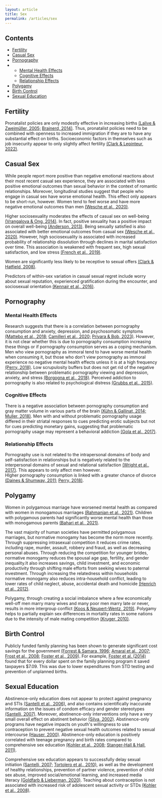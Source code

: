 ```yaml
---
layout: article
title: Sex
permalink: /articles/sex
---
```


<div markdown="1">

## Contents

- [Fertility](#fertility)
- [Casual Sex](#casual-sex)
- [Pornography](#pornography)
- - [Mental Health Effects](#mental-health-effects)
  - [Cognitive Effects](#cognitive-effects)
  - [Relationship Effects](#relationship-effects)
- [Polygamy](#polygamy)
- [Birth Control](#birth-control)
- [Sexual Education](#sexual-education)

## Fertility

Pronatalist policies are only modestly effective in increasing births [(Lalive & Zweimüller, 2005;](https://papers.ssrn.com/sol3/papers.cfm?abstract_id=731766)  [Brainerd, 2014)](https://wol.iza.org/articles/can-government-policies-reverse-undesirable-declines-in-fertility). Thus, pronatalist policies need to be combined with openness to increased immigration if they are to have any substantial effect on births. Socioeconomic factors in themselves such as job insecurity appear to only slightly affect fertility [(Clark & Lepinteur, 2022)](https://direct.mit.edu/rest/article-abstract/104/2/386/97750/A-Natural-Experiment-on-Job-Insecurity-and).

## Casual Sex

While people report more positive than negative emotional reactions about their most recent casual sex experience, they are associated with less positive emotional outcomes than sexual behavior in the context of romantic relationships. Moreover, longitudinal studies suggest that people who engage in casual sex have worse emotional health. This effect only appears to be short-run, however. Women tend to feel worse and have more negative emotional outcomes than men [(Wesche et al., 2020)](https://www.tandfonline.com/doi/full/10.1080/00224499.2020.1821163).

Higher sociosexuality moderates the effects of casual sex on well-being [(Vrangalova & Ong, 2014)](https://journals.sagepub.com/doi/abs/10.1177/1948550614537308). In fact, positive sexuality has a positive impact on overall well-being [(Anderson, 2013)](https://pubmed.ncbi.nlm.nih.gov/23361205/). Being sexually satisfied is also associated with better emotional outcomes from casual sex [(Wesche et al., 2020)](https://www.tandfonline.com/doi/full/10.1080/00224499.2020.1821163). However, high sociosexuality is associated with increased probability of relationship dissolution through declines in marital satisfaction over time. This association is weakened with frequent sex, high sexual satisfaction, and low stress [(French et al., 2019)](https://journals.sagepub.com/doi/full/10.1177/0956797619868997).

Women are significantly less likely to be receptive to sexual offers [(Clark & Hatfield, 2008)](https://www.tandfonline.com/doi/abs/10.1300/J056v02n01_04).

Predictors of within-sex variation in casual sexual regret include worry about sexual reputation, experienced gratification during the encounter, and sociosexual orientation [(Kennair et al., 2016)](https://journals.sagepub.com/doi/10.1177/1474704916682903).

## Pornography

### Mental Health Effects

Research suggests that there is a correlation between pornography consumption and anxiety, depression, and psychosomatic symptoms [(Mattebo et al., 2018;](https://doi.org/10.1080/03009734.2018.1534907)  [Camilleri et al., 2020;](https://www.ncbi.nlm.nih.gov/pmc/articles/PMC7835260/)  [Privara & Bob, 2023)](https://doi.org/10.1097/NMD.0000000000001669). However, it is not clear whether this is due to pornography consumption increasing these things or if pornography consumption serves as a coping mechanism. Men who view pornography as immoral tend to have worse mental health when consuming it, but those who don't view pornography as immoral experience no negative mental health effects unless it is at a high frequency [(Perry, 2018)](https://doi.org/10.1177/2156869317728373). Low scrupulosity buffers but does not get rid of the negative relationship between problematic pornography viewing and depression, anxiety, and stress [(Borgogna et al., 2018)](https://doi.org/10.1080/10720162.2019.1567410). Perceived addiction to pornography is also related to psychological distress [(Grubbs et al., 2015)](https://doi.org/10.1037/adb0000114).

### Cognitive Effects

There is a negative association between pornography consumption and gray matter volume in various parts of the brain [(Kühn & Gallinat, 2014;](https://doi.org/10.1001/jamapsychiatry.2014.93)  [Muller, 2018)](https://www.semanticscholar.org/paper/Pornography%E2%80%99s-Effect-on-the-Brain%3A-A-Review-of-in-Muller/881c62a5bc147d5e8d34ffcbb7962e0c5d904263). Men with and without problematic pornography usage differed in their striatal responses to cues predicting erotic subjects but not for cues predicting monetary gains, suggesting that problematic pornography usage may represent a behavioral addiction [(Gola et al., 2017)](https://doi.org/10.1038/npp.2017.78).

### Relationship Effects

Pornography use is not related to the intrapersonal domains of body and self-satisfaction in relationships but is negatively related to the interpersonal domains of sexual and relational satisfaction [(Wright et al., 2017)](https://www.researchgate.net/publication/314197900_Pornography_Consumption_and_Satisfaction_A_Meta-Analysis_Pornography_and_Satisfaction). This appears to only affect men however.\
HIgher pornography consumption is linked with a greater chance of divorce [(Daines & Shumway, 2011;](https://web.archive.org/web/20150614230353id_/http://www.marriottschool.net/emp/boyer/financeseminar/s11_12/Tyler%20Shumway%20F11.pdf)  [Perry, 2018)](https://www.researchgate.net/publication/319508811_Pornography_Use_and_Marital_Separation_Evidence_from_Two-Wave_Panel_Data#:~:text=Binary%20logistic%20regression%20analyses%20showed,as%20well%20as%20relevant%20sociodemographic).

## Polygamy

Women in polygamous marriage have worsened mental health as compared with women in monogamous marriages [(Rahmanian et al., 2021)](https://files.catbox.moe/18e4px.pdf). Children with polygamous parents had significantly worse mental health than those with monogamous parents [(Bahari et al., 2021)](https://bmcpregnancychildbirth.biomedcentral.com/articles/10.1186/s12884-021-04301-7).

The vast majority of human societies have permitted polygamous marriages, but normative monogamy has become the norm more recently. Through suppressing intrasexual competition it reduces crime rates, including rape, murder, assault, robbery and fraud, as well as decreasing personal abuses. Through reducing the competition for younger brides, normative monogamy reduces the spousal age gap, fertility, and gender inequality.It also increases savings, child investment, and economic productivity through shifting male efforts from seeking wives to paternal investment. Through increasing the relatedness within households normative monogamy also reduces intra-household conflict, leading to lower rates of child neglect, abuse, accidental death and homicide [(Henrich et al., 2012)](https://royalsocietypublishing.org/doi/10.1098/rstb.2011.0290).

Polygamy, through creating a social imbalance where a few economically well-off men marry many wives and many poor men marry late or never, results in more intergroup conflict [(Koos & Neupert-Wentz, 2019)](https://journals.sagepub.com/doi/10.1177/0022002719859636). Polygamy helps to partially explain sex differences in mortality rates in some nations due to the intensity of male mating competition [(Kruger, 2010)](https://journals.sagepub.com/doi/full/10.1177/147470491000800205).

## Birth Control

Publicly funded family planning has been shown to generate significant cost savings for the government [(Forrest & Samara, 1996;](https://doi.org/10.2307/2135837)  [Amaral et al., 2007;](https://doi.org/10.1111/J.1475-6773.2007.00702.X)  [Frost et al., 2008;](https://doi.org/10.1353/hpu.0.0060)  [Foster et al., 2009)](https://doi.org/10.2105/AJPH.2007.129353). For example, [Foster et al. (2014)](https://onlinelibrary.wiley.com/doi/10.1111/1468-0009.12080) found that for every dollar spent on the family planning program it saved taxpayers $7.09. This was due to lower expenditures from STD testing and prevention of unplanned births.

## Sexual Education

Abstinence-only education does not appear to protect against pregnancy and STIs [(Santelli et al., 2006)](https://pubmed.ncbi.nlm.nih.gov/16387256/), and also contains scientifically inaccurate information on the issues of condom efficacy and gender stereotypes [(Santelli, 2007)](https://doi.org/10.1097/GCO.0b013e3282efdc0b). Moreover, abstinence-only interventions only have a very small overall effect on abstinent behavior [(Silva, 2002)](https://doi.org/10.1093/HER/17.4.471). Abstinence-only programs have negative impacts on youth's willingness to use contraception to prevent negative sexual health outcomes related to sexual intercourse [(Hauser, 2000)](https://www.advocatesforyouth.org/wp-content/uploads/storage/advfy/documents/stateevaluations.pdf). Abstinence-only education is positively correlated with teenage pregnancy and birth rates compared to comprehensive sex education [(Kohler et al., 2008;](http://sciencedirect.com/science/article/abs/pii/S1054139X07004260?casa_token=mFeMFmZjXkMAAAAA:spyxC9wfLo0BY-CHKfH1QcR5ED_1spgDO41FrKxzK_0NEw3Bz11QXCA68xV_eiWH8nZlTc8)  [Stanger-Hall & Hall, 2011)](https://www.apha.org/policies-and-advocacy/public-health-policy-statements/policy-database/2015/01/23/09/37/sexuality-education-as-part-of-a-comprehensive-health-education-program-in-k-to-12-schools).

Comprehensive sex education appears to successfully delay sexual initiation [(Santelli, 2007;](https://doi.org/10.1097/GCO.0b013e3282efdc0b)  [Tortolero et al., 2010)](https://www.ncbi.nlm.nih.gov/pmc/articles/PMC2818029/), as well as the development of healthy relationships, prevention of partner violence, prevention of child sex abuse, improved social/emotional learning, and increased media literacy [(Goldfarb & Lieberman, 2020)](https://www.jahonline.org/article/S1054-139X(20)30456-0/fulltext). Teaching about contraception is not associated with increased risk of adolescent sexual activity or STDs [(Kohler et al., 2008)](https://doi.org/10.1016/j.jadohealth.2007.08.026).

</div>
